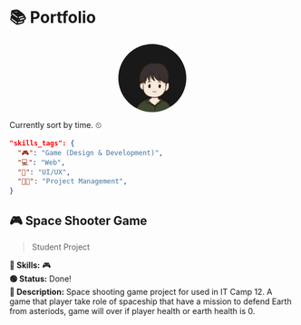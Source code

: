 # 📚 Portfolio

<div style="display: flex; justify-content: center;">
  <img width="120px" src="portfolio_image/profile_black.jpg" style="border-radius: 50%" />
</div>

Currently sort by time. ⏲

```json
"skills_tags": {
  "🎮": "Game (Design & Development)",
  "💻": "Web",
  "📱": "UI/UX",
  "👨‍💼": "Project Management",
}
```

## 🎮 Space Shooter Game

> Student Project

**🚀 Skills:** 🎮 <br>
**🟢 Status:** Done! <br>
**📝 Description:** Space shooting game project for used in IT Camp 12. A game that player take role of spaceship that have a mission to defend Earth from asteriods, game will over if player health or earth health is 0.
